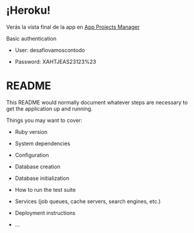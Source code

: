 # ¡Heroku!
Verás la vista final de la app en [App Projects Manager](https://limitless-citadel-37198.herokuapp.com/)

Basic authentication 

- User: desafiovamoscontodo

- Password: XAHTJEAS23123%23

# README

This README would normally document whatever steps are necessary to get the
application up and running.

Things you may want to cover:

* Ruby version

* System dependencies

* Configuration

* Database creation

* Database initialization

* How to run the test suite

* Services (job queues, cache servers, search engines, etc.)

* Deployment instructions

* ...
